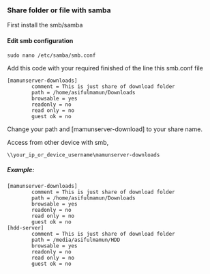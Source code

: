 ### Share folder or file with samba
First install the smb/samba

#### Edit smb configuration
```
sudo nano /etc/samba/smb.conf
```

Add this code with your required finished of the line this smb.conf file
```
[mamunserver-downloads]
        comment = This is just share of download folder
        path = /home/asifulmamun/Downloads
        browsable = yes
        readonly = no
        read only = no
        guest ok = no
```
Change your path and [mamunserver-download] to your share name.

Access from other device with smb, 
```
\\your_ip_or_device_username\mamunserver-downloads
```

##### Example:
```
[mamunserver-downloads]
        comment = This is just share of download folder
        path = /home/asifulmamun/Downloads
        browsable = yes
        readonly = no
        read only = no
        guest ok = no
[hdd-server]
        comment = This is just share of download folder
        path = /media/asifulmamun/HDD
        browsable = yes
        readonly = no
        read only = no
        guest ok = no
```
